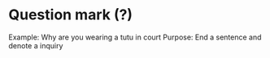 # Question mark (?)

Example: Why are you wearing a tutu in court
Purpose: End a sentence and denote a inquiry